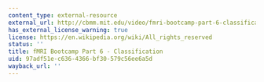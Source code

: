 ```yaml
---
content_type: external-resource
external_url: http://cbmm.mit.edu/video/fmri-bootcamp-part-6-classification
has_external_license_warning: true
license: https://en.wikipedia.org/wiki/All_rights_reserved
status: ''
title: fMRI Bootcamp Part 6 - Classification
uid: 97adf51e-c636-4366-bf30-579c56ee6a5d
wayback_url: ''
---
```

